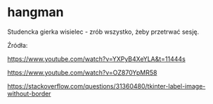 # hangman
Studencka gierka wisielec - zrób wszystko, żeby przetrwać sesję.

Źródła:

https://www.youtube.com/watch?v=YXPyB4XeYLA&t=11444s

https://www.youtube.com/watch?v=OZ870YpMR58

https://stackoverflow.com/questions/31360480/tkinter-label-image-without-border
